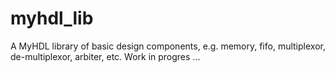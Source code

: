 # myhdl_lib
A MyHDL library of basic design components, e.g. memory, fifo, multiplexor, de-multiplexor, arbiter, etc.
Work in progres ...
